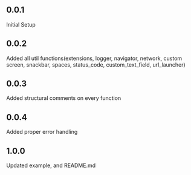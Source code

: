 ## 0.0.1

Initial Setup

## 0.0.2

Added all util functions(extensions, logger, navigator, network, custom screen, snackbar, spaces, status_code, custom_text_field, url_launcher)

## 0.0.3

Added structural comments on every function

## 0.0.4

Added proper error handling

## 1.0.0

Updated example, and README.md
